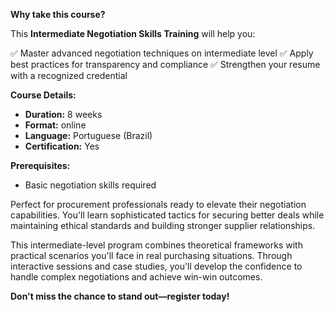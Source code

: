 **Why take this course?**

This **Intermediate Negotiation Skills Training** will help you:

✅ Master advanced negotiation techniques on intermediate level
✅ Apply best practices for transparency and compliance
✅ Strengthen your resume with a recognized credential

**Course Details:**
- **Duration:** 8 weeks
- **Format:** online
- **Language:** Portuguese (Brazil)
- **Certification:** Yes

**Prerequisites:**
- Basic negotiation skills required

Perfect for procurement professionals ready to elevate their negotiation capabilities. You'll learn sophisticated tactics for securing better deals while maintaining ethical standards and building stronger supplier relationships.

This intermediate-level program combines theoretical frameworks with practical scenarios you'll face in real purchasing situations. Through interactive sessions and case studies, you'll develop the confidence to handle complex negotiations and achieve win-win outcomes.

**Don't miss the chance to stand out—register today!**